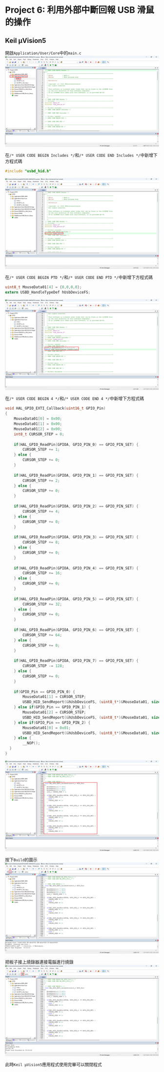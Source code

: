 # Project 6: 利用外部中斷回報 USB 滑鼠的操作  
## Keil µVision5  
開啟`Application/User/Core`中的`main.c`  
![1.png](pictures/1.png "1.png")
  
在`/* USER CODE BEGIN Includes */`和`/* USER CODE END Includes */`中新增下方程式碼  
```c
#include "usbd_hid.h"
```
![2.png](pictures/2.png "2.png")
  
在`/* USER CODE BEGIN PTD */`和`/* USER CODE END PTD */`中新增下方程式碼  
```c
uint8_t MouseData01[4] = {0,0,0,0};
extern USBD_HandleTypeDef hUsbDeviceFS;
```
![3.png](pictures/3.png "3.png")
  
在`/* USER CODE BEGIN 4 */`和`/* USER CODE END 4 */`中新增下方程式碼
```c
void HAL_GPIO_EXTI_Callback(uint16_t GPIO_Pin)
{
	MouseData01[0] = 0x00;
	MouseData01[1] = 0x00;
	MouseData01[2] = 0x00;
	int8_t CURSOR_STEP = 0;
	
	if(HAL_GPIO_ReadPin(GPIOA, GPIO_PIN_0) == GPIO_PIN_SET) {
		CURSOR_STEP += 1;
	} else {
		CURSOR_STEP += 0;
	}
		
	if(HAL_GPIO_ReadPin(GPIOA, GPIO_PIN_1) == GPIO_PIN_SET) {
		CURSOR_STEP += 2;
	} else {
		CURSOR_STEP += 0;
	}

	if(HAL_GPIO_ReadPin(GPIOA, GPIO_PIN_2) == GPIO_PIN_SET) {
		CURSOR_STEP += 4;
	} else {
		CURSOR_STEP += 0;
	}
		
	if(HAL_GPIO_ReadPin(GPIOA, GPIO_PIN_3) == GPIO_PIN_SET) {
		CURSOR_STEP += 8;
	} else {
		CURSOR_STEP += 0;
	}
		
	if(HAL_GPIO_ReadPin(GPIOA, GPIO_PIN_4) == GPIO_PIN_SET) {
		CURSOR_STEP += 16;
	} else {
		CURSOR_STEP += 0;
	}
		
	if(HAL_GPIO_ReadPin(GPIOA, GPIO_PIN_5) == GPIO_PIN_SET) {
		CURSOR_STEP += 32;
	} else {
		CURSOR_STEP += 0;
	}
		
	if(HAL_GPIO_ReadPin(GPIOA, GPIO_PIN_6) == GPIO_PIN_SET) {
		CURSOR_STEP += 64;
	} else {
		CURSOR_STEP += 0;
	}
		
	if(HAL_GPIO_ReadPin(GPIOA, GPIO_PIN_7) == GPIO_PIN_SET) {
		CURSOR_STEP -= 128;
	} else {
		CURSOR_STEP += 0;
	}
	
	if(GPIO_Pin == GPIO_PIN_0) {
		MouseData01[1] = CURSOR_STEP;
		USBD_HID_SendReport(&hUsbDeviceFS, (uint8_t*)&MouseData01, sizeof(MouseData01));
  	} else if(GPIO_Pin == GPIO_PIN_1) {
		MouseData01[2] = CURSOR_STEP;
		USBD_HID_SendReport(&hUsbDeviceFS, (uint8_t*)&MouseData01, sizeof(MouseData01));
  	} else if(GPIO_Pin == GPIO_PIN_2) {
		MouseData01[0] = 0x01;
		USBD_HID_SendReport(&hUsbDeviceFS, (uint8_t*)&MouseData01, sizeof(MouseData01));
  	} else {
      	__NOP();
  }
}
```
![4.png](pictures/4.png "4.png")
  
按下`Build`的圖示  
![5.png](pictures/5.png "5.png")
  
把板子接上燒錄器連接電腦進行燒錄  
![6.png](pictures/6.png "6.png")
  
此時`Keil µVision5`應用程式使用完畢可以關閉程式  